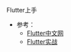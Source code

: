 Flutter上手

- 参考：
  - [Flutter中文网](https://flutterchina.club/)
  - [Flutter实战](https://book.flutterchina.club/)
